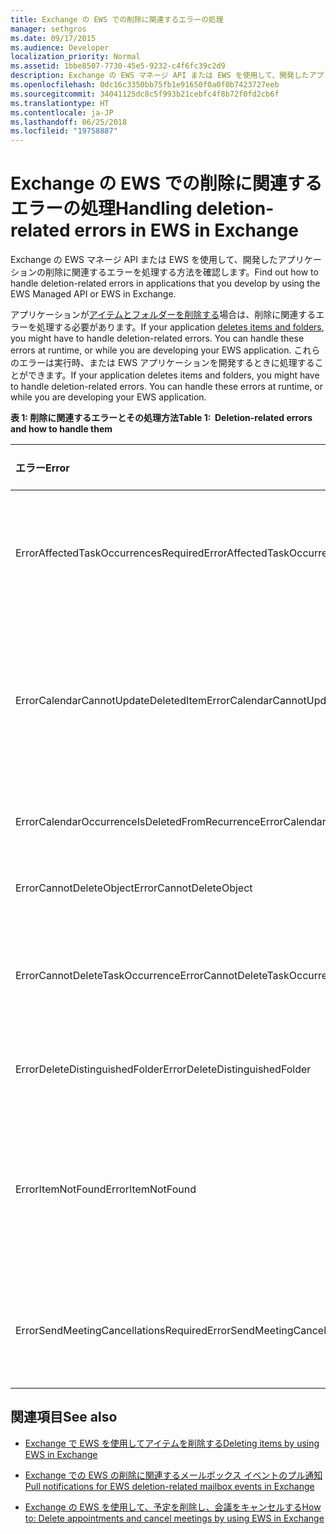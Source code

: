 ```yaml
---
title: Exchange の EWS での削除に関連するエラーの処理
manager: sethgros
ms.date: 09/17/2015
ms.audience: Developer
localization_priority: Normal
ms.assetid: 1bbe8507-7730-45e5-9232-c4f6fc39c2d9
description: Exchange の EWS マネージ API または EWS を使用して、開発したアプリケーションの削除に関連するエラーを処理する方法を確認します。
ms.openlocfilehash: 0dc16c3350bb75fb1e91650f0a0f0b7423727eeb
ms.sourcegitcommit: 34041125dc8c5f993b21cebfc4f8b72f0fd2cb6f
ms.translationtype: HT
ms.contentlocale: ja-JP
ms.lasthandoff: 06/25/2018
ms.locfileid: "19758887"
---
```

# <a name="handling-deletion-related-errors-in-ews-in-exchange"></a><span data-ttu-id="43baf-103">Exchange の EWS での削除に関連するエラーの処理</span><span class="sxs-lookup"><span data-stu-id="43baf-103">Handling deletion-related errors in EWS in Exchange</span></span>

<span data-ttu-id="43baf-104">Exchange の EWS マネージ API または EWS を使用して、開発したアプリケーションの削除に関連するエラーを処理する方法を確認します。</span><span class="sxs-lookup"><span data-stu-id="43baf-104">Find out how to handle deletion-related errors in applications that you develop by using the EWS Managed API or EWS in Exchange.</span></span>
  
<span data-ttu-id="43baf-105">アプリケーションが[アイテムとフォルダーを削除する](deleting-items-by-using-ews-in-exchange.md)場合は、削除に関連するエラーを処理する必要があります。</span><span class="sxs-lookup"><span data-stu-id="43baf-105">If your application [deletes items and folders](deleting-items-by-using-ews-in-exchange.md), you might have to handle deletion-related errors. You can handle these errors at runtime, or while you are developing your EWS application.</span></span> <span data-ttu-id="43baf-106">これらのエラーは実行時、または EWS アプリケーションを開発するときに処理することができます。</span><span class="sxs-lookup"><span data-stu-id="43baf-106">If your application deletes items and folders, you might have to handle deletion-related errors. You can handle these errors at runtime, or while you are developing your EWS application.</span></span>
  
<span data-ttu-id="43baf-107">**表 1: 削除に関連するエラーとその処理方法**</span><span class="sxs-lookup"><span data-stu-id="43baf-107">**Table 1:  Deletion-related errors and how to handle them**</span></span>

|<span data-ttu-id="43baf-108">**エラー**</span><span class="sxs-lookup"><span data-stu-id="43baf-108">**Error**</span></span>|<span data-ttu-id="43baf-109">**発生するタイミング**</span><span class="sxs-lookup"><span data-stu-id="43baf-109">**Occurs when you try to…**</span></span>|<span data-ttu-id="43baf-110">**処理方法**</span><span class="sxs-lookup"><span data-stu-id="43baf-110">**Handle it by…**</span></span>|
|:-----|:-----|:-----|
|<span data-ttu-id="43baf-111">ErrorAffectedTaskOccurrencesRequired</span><span class="sxs-lookup"><span data-stu-id="43baf-111">ErrorAffectedTaskOccurrencesRequired</span></span>  <br/> |<span data-ttu-id="43baf-112">定期的なタスクのインスタンスを削除するときに、**AffectedTaskOccurrence** プロパティが設定されていない場合。</span><span class="sxs-lookup"><span data-stu-id="43baf-112">Delete an instance of a recurring task, and the **AffectedTaskOccurrence** property is not set.</span></span>  <br/> |<span data-ttu-id="43baf-113">**AffectedTaskOccurrence** プロパティを設定し、削除を再試行します。</span><span class="sxs-lookup"><span data-stu-id="43baf-113">Setting the **AffectedTaskOccurrence** property, and retrying the deletion.</span></span>  <br/> |
|<span data-ttu-id="43baf-114">ErrorCalendarCannotUpdateDeletedItem</span><span class="sxs-lookup"><span data-stu-id="43baf-114">ErrorCalendarCannotUpdateDeletedItem</span></span>  <br/> |<span data-ttu-id="43baf-115">削除済みアイテム フォルダーにある予定表アイテムを更新すると、その更新によって出席者に会議出席依頼が送信されることになります。</span><span class="sxs-lookup"><span data-stu-id="43baf-115">Update a calendar item located in the Deleted Items folder when the update would result in sending a meeting invite to attendees.</span></span>  <br/> |<span data-ttu-id="43baf-116">更新をキャンセルするか、予定表アイテムを既定の予定表フォルダーに移動して、予定表アイテムを更新します。</span><span class="sxs-lookup"><span data-stu-id="43baf-116">Canceling the update or moving the calendar item back to the default Calendar folder and updating the calendar item.</span></span>  <br/> |
|<span data-ttu-id="43baf-117">ErrorCalendarOccurrenceIsDeletedFromRecurrence</span><span class="sxs-lookup"><span data-stu-id="43baf-117">ErrorCalendarOccurrenceIsDeletedFromRecurrence</span></span>  <br/> |<span data-ttu-id="43baf-118">定期的な予定の、削除された発生アイテムを参照しています。</span><span class="sxs-lookup"><span data-stu-id="43baf-118">Reference a deleted occurrence of a recurring appointment.</span></span>  <br/> |<span data-ttu-id="43baf-119">削除された発生アイテムへの参照を削除します。</span><span class="sxs-lookup"><span data-stu-id="43baf-119">Removing a reference to a deleted occurrence.</span></span>  <br/> |
|<span data-ttu-id="43baf-120">ErrorCannotDeleteObject</span><span class="sxs-lookup"><span data-stu-id="43baf-120">ErrorCannotDeleteObject</span></span>  <br/> |<span data-ttu-id="43baf-121">削除できないアイテムを削除しています。</span><span class="sxs-lookup"><span data-stu-id="43baf-121">Delete an item that cannot be deleted.</span></span>  <br/> |<span data-ttu-id="43baf-122">アイテムの削除の試行をやめます。</span><span class="sxs-lookup"><span data-stu-id="43baf-122">Quitting attempts to delete the item.</span></span>  <br/> |
|<span data-ttu-id="43baf-123">ErrorCannotDeleteTaskOccurrence</span><span class="sxs-lookup"><span data-stu-id="43baf-123">ErrorCannotDeleteTaskOccurrence</span></span>  <br/> |<span data-ttu-id="43baf-124">非定期的なタスクの発生アイテムを削除しているか、定期的なタスクの最後の発生アイテムを削除しています。</span><span class="sxs-lookup"><span data-stu-id="43baf-124">Delete an occurrence of a nonrecurring task or delete the last occurrence of a recurring task.</span></span>  <br/> |<span data-ttu-id="43baf-125">非定期的なタスクを削除するか、定期的なタスクの最後の発生アイテムの削除の試みをやめます。</span><span class="sxs-lookup"><span data-stu-id="43baf-125">Deleting a nonrecurring task or quitting attempts to delete the last occurrence of a recurring task.</span></span>  <br/> |
|<span data-ttu-id="43baf-126">ErrorDeleteDistinguishedFolder</span><span class="sxs-lookup"><span data-stu-id="43baf-126">ErrorDeleteDistinguishedFolder</span></span>  <br/> |<span data-ttu-id="43baf-127">識別されたフォルダーを削除しています。</span><span class="sxs-lookup"><span data-stu-id="43baf-127">Delete a distinguished folder.</span></span>  <br/> |<span data-ttu-id="43baf-128">既定のフォルダーは削除できないことを示します。</span><span class="sxs-lookup"><span data-stu-id="43baf-128">Indicating that default folders cannot be deleted.</span></span>  <br/> |
|<span data-ttu-id="43baf-129">ErrorItemNotFound</span><span class="sxs-lookup"><span data-stu-id="43baf-129">ErrorItemNotFound</span></span>  <br/> |<span data-ttu-id="43baf-130">完全に削除されたアイテムにアクセスしています。</span><span class="sxs-lookup"><span data-stu-id="43baf-130">Access a permanently deleted item.</span></span>  <br/> |<span data-ttu-id="43baf-p102">ストアから削除されるときに、アイテムへの参照を削除します。アイテムを復元する場合は、クライアントに必要な参照を戻してください。</span><span class="sxs-lookup"><span data-stu-id="43baf-p102">Removing references to an item when it is deleted from the store. If an item is recovered, make sure that you reinstate required references to the client.</span></span>  <br/> |
|<span data-ttu-id="43baf-133">ErrorSendMeetingCancellationsRequired</span><span class="sxs-lookup"><span data-stu-id="43baf-133">ErrorSendMeetingCancellationsRequired</span></span>  <br/> |<span data-ttu-id="43baf-134">会議のキャンセルを送信するかどうかを指定せずに予定表アイテムを削除しています。</span><span class="sxs-lookup"><span data-stu-id="43baf-134">Delete a calendar item without specifying whether meeting cancellations should be sent.</span></span>  <br/> |<span data-ttu-id="43baf-135">会議のキャンセルを送信する必要があるかどうかを指定します。</span><span class="sxs-lookup"><span data-stu-id="43baf-135">Specifying that meeting cancellations should or should not be sent.</span></span>  <br/> |
   
## <a name="see-also"></a><span data-ttu-id="43baf-136">関連項目</span><span class="sxs-lookup"><span data-stu-id="43baf-136">See also</span></span>


- [<span data-ttu-id="43baf-137">Exchange で EWS を使用してアイテムを削除する</span><span class="sxs-lookup"><span data-stu-id="43baf-137">Deleting items by using EWS in Exchange</span></span>](deleting-items-by-using-ews-in-exchange.md)
    
- [<span data-ttu-id="43baf-138">Exchange での EWS の削除に関連するメールボックス イベントのプル通知</span><span class="sxs-lookup"><span data-stu-id="43baf-138">Pull notifications for EWS deletion-related mailbox events in Exchange</span></span>](pull-notifications-for-ews-deletion-related-mailbox-events-in-exchange.md)
    
- [<span data-ttu-id="43baf-139">Exchange の EWS を使用して、予定を削除し、会議をキャンセルする</span><span class="sxs-lookup"><span data-stu-id="43baf-139">How to: Delete appointments and cancel meetings by using EWS in Exchange</span></span>](how-to-delete-appointments-and-cancel-meetings-by-using-ews-in-exchange.md)
    

